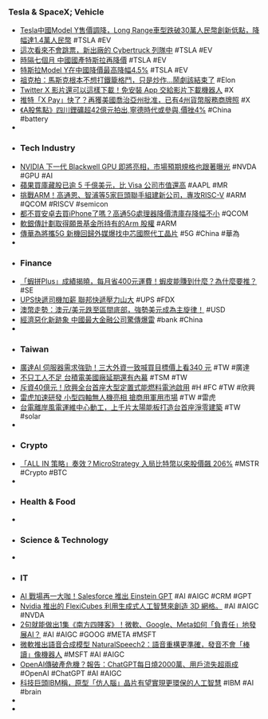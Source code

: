 ### Tesla & SpaceX; Vehicle
- [Tesla中國Model Y售價調降，Long Range車型跌破30萬人民幣創新低點，降幅達1.4萬人民幣](https://news.u-car.com.tw/news/article/75834) #TSLA #EV
- [這次看來不會跳票，新出廠的 Cybertruck 列隊中](https://technews.tw/2023/08/14/cybertruck-lineup-outside-factory/) #TSLA #EV
- [時隔七個月 中國國產特斯拉再降價](https://m.cnyes.com/news/id/5288742) #TSLA #EV
- [特斯拉Model Y在中國降價最高降幅4.5%](https://ctee.com.tw/news/china/920717.html) #TSLA #EV
- [祖克柏：馬斯克根本不想打鐵籠格鬥，只是炒作…鬧劇該結束了](https://www.blocktempo.com/zuckerberg-says-musk-is-not-serious-about-the-fight/) #Elon
- [Twitter X 影片還可以這樣下載！免安裝 App 交給影片下載機器人](https://applealmond.com/posts/197742) #X
- [推特「X Pay」快了？再獲美國喬治亞州批准，已有4州貨幣服務商牌照](https://www.blocktempo.com/twitter-x-receives-money-transmitter-license-for-payment-services-in-georgia/) #X
- [《A股焦點》四川鋰礦超42億元拍出,寧德時代或參與,價挫4%](https://news.cnyes.com/news/id/5288986) #China #battery
-
- ### Tech Industry
- [NVIDIA 下一代 Blackwell GPU 即將亮相，市場預期規格也跟著曝光](https://technews.tw/2023/08/14/nvidias-next-gen-blackwell-gpus-are-coming-soon/) #NVDA #GPU #AI
- [蘋果買庫藏股已逾 5 千億美元，比 Visa 公司市值還高](https://finance.technews.tw/2023/08/14/apple-has-plowed-over-500-billion-into-stock-buybacks-since-2012/) #AAPL #MR
- [挑戰ARM！高通恩、智浦等5家巨頭聯手組建新公司，專攻RISC-V](https://www.techbang.com/posts/108779-challenge-arm-qualcomm-nxp-and-other-5-giants-joined-forces) #ARM #QCOM #RISCV #semicon
- [都不買安卓去買iPhone了嗎？高通5G處理器降價清庫存降幅不小](https://news.xfastest.com/qualcomm/131133/qualcomm-5g-snapdragon-price/) #QCOM
- [軟銀傳計劃取得願景基金所持有的Arm 股權](https://finance.technews.tw/2023/08/14/svf1-arm/) #ARM
- [傳華為將攜5G 新機回歸外媒爆找中芯國際代工晶片](https://m.eprice.com.tw/mobile/talk/4546/5794313/1) #5G #China #華為
-
- ### Finance
- [「蝦拼Plus」成績揭曉，每月省400元運費！蝦皮能賺到什麼？為什麼要推？](https://www.techbang.com/posts/108745-the-results-of-shrimp-fight-plus-are-announced-saving-400) #SE
- [UPS快遞司機加薪 聯邦快遞壓力山大](https://m.cnyes.com/news/id/5287257) #UPS #FDX
- [澳幣走勢：澳元/美元跌至區間底部，強勢美元成為主旋律！](https://www.dailyfxasia.com/cn/cmarkets/20230814-24989.html) #USD
- [經濟惡化新跡象 中國最大金融公司驚傳爆雷](https://www.epochtimes.com/b5/23/8/13/n14053138.htm) #bank #China
-
- ### Taiwan
- [廣達AI 伺服器需求強勁！三大外資一致喊買目標價上看340 元](https://finance.technews.tw/2023/08/14/margins-strong/) #TW #廣達
- [不只工人不足 台積電美國廠延期還有內幕](https://ctee.com.tw/news/tech/920425.html) #TSM #TW
- [斥資40億元！欣興全台首座大型定置式能燃料電池啟用](https://news.cnyes.com/news/id/5288817) #H #FC #TW #欣興
- [雷虎加速研發 小型四軸無人機亮相 搶商用軍用市場](https://news.cnyes.com/news/id/5288123) #TW #雷虎
- [台電離岸風電運維中心動工，上千片太陽能板打造台首座淨零建築](https://technews.tw/2023/08/14/taipower-offshore-wind-operations-facility/) #TW #solar
-
- ### Crypto
- [「ALL IN 策略」奏效？MicroStrategy 入局比特幣以來股價飆 206%](https://blockcast.it/2023/08/14/microstrategys-stock-soars-206-since-adopting-bitcoin-strategy/) #MSTR #Crypto #BTC
-
- ### Health & Food
-
- ### Science & Technology
-
- ### IT
- [AI 戰場再一大咖！Salesforce 推出 Einstein GPT](https://www.inside.com.tw/article/30940-salesforce-chatgpt-EinsteinGPT) #AI #AIGC #CRM #GPT
- [Nvidia 推出的 FlexiCubes 利用生成式人工智慧來創造 3D 網格。](https://tokto.ai/blog/nvidia-ai-nvidias-flexicubes-uses-generative-ai-to-generate-3d-meshes) #AI #AIGC #NVDA
- [2句就能做出1集《南方四賤客》！微軟、Google、Meta如何「負責任」地發展AI？](https://www.bnext.com.tw/article/76347/幾句話就能做出南方四賤客！愈來愈強的-ai-如何監管？白宮出手有用嗎？-20230811174347-d8eek8uy) #AI #AIGC #GOOG #META #MSFT
- [微軟推出語音合成模型 NaturalSpeech2：語音重構更準確，發音不會「棒讀」像機器人](https://www.techbang.com/posts/108383-microsoft-introduces-speech-synthesis-model-naturalspeech-2) #MSFT #AI #AIGC
- [OpenAI傳破產危機？報告：ChatGPT每日燒2000萬、用戶流失超兩成](https://www.blocktempo.com/openai-may-go-bankrupt-by-end-of-2024-chatgpt-burns-700000-costs-per-day/) #OpenAI #ChatGPT #AI #AIGC
- [科技巨頭IBM稱，原型「仿人腦」晶片有望實現更環保的人工智慧](https://tokto.ai/blog/prototype-brain-like-chip-promises-greener-ai-says-tech-giant) #IBM #AI #brain
-
-